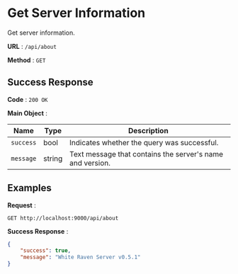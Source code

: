 # Get Server Information

Get server information.

**URL** : `/api/about`

**Method** : `GET`

## Success Response

**Code** : `200 OK`

**Main Object** :

| Name | Type | Description |
| --- | --- | --- |
| `success` | bool | Indicates whether the query was successful.|
| `message` | string | Text message that contains the server's name and version.|

## Examples

**Request** :

`GET http://localhost:9000/api/about`

**Success Response** :

```json
{
	"success": true,
	"message": "White Raven Server v0.5.1"
}
```